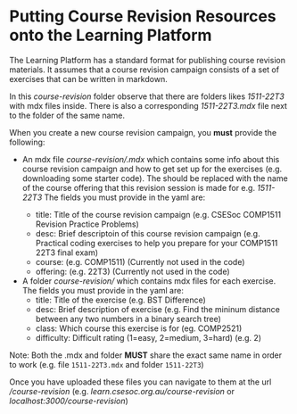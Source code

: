 # Putting Course Revision Resources onto the Learning Platform

The Learning Platform has a standard format for publishing course revision materials. It assumes that a course revision campaign consists of a set of exercises that can be written in markdown.


In this *course-revision* folder observe that there are folders likes *1511-22T3* with mdx files inside. There is also a corresponding *1511-22T3.mdx* file next to the folder of the same name.

When you create a new course revision campaign, you **must** provide the following:

- An mdx file *course-revision/<course-offering>.mdx* which contains some info about this course revision campaign and how to get set up for the exercises (e.g. downloading some starter code). The <course-offering> should be replaced with the name of the course offering that this revision session is made for e.g. *1511-22T3* The fields you must provide in the yaml are:
  - title: Title of the course revision campaign (e.g. CSESoc COMP1511 Revision Practice Problems)
  - desc: Brief descriptoin of this course revision campaign (e.g. Practical coding exercises to help you prepare for your COMP1511 22T3 final exam)
  - course: (e.g. COMP1511) (Currently not used in the code)
  - offering: (e.g. 22T3) (Currently not used in the code)
- A folder *course-revision/<course-offering>* which contains mdx files for each exercise. The fields you must provide in the yaml are:
  - title: Title of the exercise (e.g. BST Difference)
  - desc: Brief description of exercise (e.g. Find the mininum distance between any two numbers in a binary search tree)
  - class: Which course this exercise is for (eg. COMP2521)
  - difficulty: Difficult rating (1=easy, 2=medium, 3=hard) (e.g. 2)

Note: Both the <course-offering>.mdx and <course-offering> folder **MUST** share the exact same name in order to work (e.g. file `1511-22T3.mdx` and folder `1511-22T3`)

Once you have uploaded these files you can navigate to them at the url */course-revision* (e.g. *learn.csesoc.org.au/course-revision* or *localhost:3000/course-revision*)